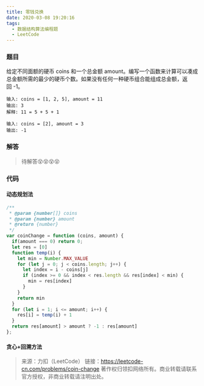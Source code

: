 ```yaml
---
title: 零钱兑换
date: 2020-03-08 19:20:16
tags:
  - 数据结构算法编程题
  - LeetCode
---
```

### 题目
给定不同面额的硬币 coins 和一个总金额 amount。编写一个函数来计算可以凑成总金额所需的最少的硬币个数。如果没有任何一种硬币组合能组成总金额，返回 -1。
```
输入: coins = [1, 2, 5], amount = 11
输出: 3 
解释: 11 = 5 + 5 + 1
```
```
输入: coins = [2], amount = 3
输出: -1
```
### 解答
> 待解答😵😵😵😵
### 代码

#### 动态规划法
```js
/**
 * @param {number[]} coins
 * @param {number} amount
 * @return {number}
 */
var coinChange = function (coins, amount) {
  if(amount === 0) return 0;
  let res = [0]
  function temp(i) {
    let min = Number.MAX_VALUE
    for (let j = 0; j < coins.length; j++) {
      let index = i - coins[j]
      if (index >= 0 && index < res.length && res[index] < min) {
        min = res[index]
      }
    }
    return min
  }
  for (let i = 1; i <= amount; i++) {
    res[i] = temp(i) + 1
  }
  return res[amount] > amount ? -1 : res[amount]
};
```
#### 贪心+回溯方法


>来源：力扣（LeetCode）
>链接：https://leetcode-cn.com/problems/coin-change
>著作权归领扣网络所有。商业转载请联系官方授权，非商业转载请注明出处。